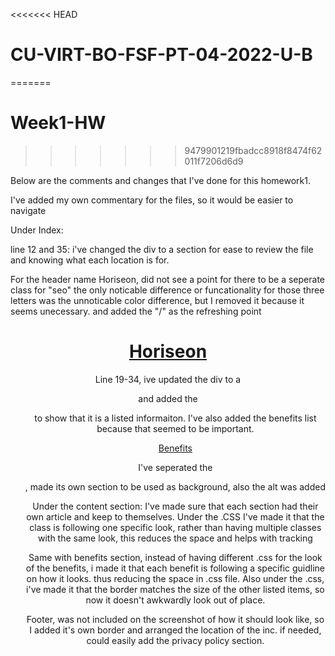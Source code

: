 <<<<<<< HEAD
# CU-VIRT-BO-FSF-PT-04-2022-U-B

=======
# Week1-HW
>>>>>>> 9479901219fbadcc8918f8474f62011f7206d6d9

Below are the comments and changes that I've done for this homework1.

I've added my own commentary for the files, so it would be easier to navigate

Under Index:

line  12 and 35: i've changed the div to a section for ease to review the file and knowing what each location is for. 

For the header name Horiseon, did not see a point for there to be a seperate class for "seo" the only noticable difference or funcationality for those three letters was the unnoticable color difference, but I removed it because it seems unecessary. and added the "/" as the refreshing point

 <header class="header">
        <h1>
            <a href="/">
            Horiseon
            </a>
        </h1>

Line 19-34, ive updated the div to a <nav> and added the <ul> to show that it is a listed informaiton.  I've also added the benefits list because that seemed to be important.

 <a href="#benefits">Benefits</a>

 I've seperated the <div Class="hero">, made its own section to be used as background, also the alt was added

 Under the content section: I've made sure that each section had their own article and keep to themselves. Under the .CSS I've made it that the class is following one specific look, rather than having multiple classes with the same look, this reduces the space and helps with tracking

 Same with benefits section, instead of having different .css for the look of the benefits, i made it that each benefit is following a specific guidline on how it looks.  thus reducing the space in .css file.  Also under the .css, i've made it that the border matches the size of the other listed items, so now it doesn't awkwardly look out of place.

 Footer, was not included on the screenshot of how it should look like, so I added it's own border and arranged the location of the inc.  if needed, could easily add the privacy policy section.


